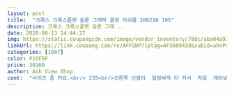 ```yaml
---
layout: post 
title:  "크록스 크록스플랫 슬론 그래픽 플랫 머쉬름 206210 195" 
description: 크록스 크록스플랫 슬론 그래 ..
date: 2020-08-13 14:44:27 
img: https://static.coupangcdn.com/image/vendor_inventory/78dc/aba04a93634f83e3e61383394c23309a4a815c9bf8fd7e6eddc7cc8f6f0b.jpg 
linkUrl: https://link.coupang.com/re/AFFSDP?lptag=AF3600438&subid=ahnPublicAsk&pageKey=1650596393&itemId=2812156671&vendorItemId=70805243270&traceid=V0-113-072323515b69187a 
categories: [1007] 
color: F15F5F 
price: 30160 
author: Ask View Shop 
cont:  "사이즈 좀 커요.<br/> 235<br/>오른쪽 신발이  헐렁싸게 더 커서  자로  재어보니  실제로 6미리미터  더  컸어요  깜짝놀라서  반품했습니다ㅠ<br/>" 
---
```

